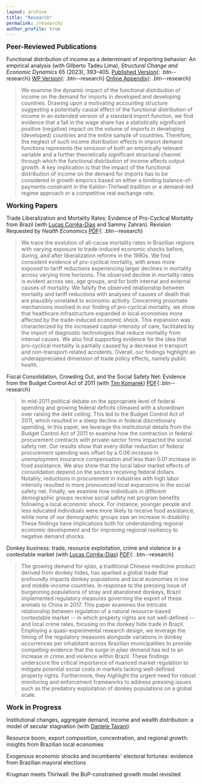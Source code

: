 ```yaml
---
layout: archive
title: "Research"
permalink: /research/
author_profile: true
---
```


<span style="font-size:1.25em; font-weight:bold;">Peer-Reviewed Publications</span>

Functional distribution of income as a determinant of importing behavior: An empirical analysis (with Gilberto Tadeu Lima), *Structural Change and Economic Dynamics* 65 (2023), 393–405. [Published Version](https://doi.org/10.1016/j.strueco.2023.03.008){: .btn--research} [WP Version](/files/pdf/research/wp_cicerolima.pdf){: .btn--research} [Online Appendix](/files/pdf/research/oappendix_cicerolima.pdf){: .btn--research}

> We examine the dynamic impact of the functional distribution of income on the demand for imports in developed and developing countries. Drawing upon a motivating accounting structure suggesting a potentially causal effect of the functional distribution of income in an extended version of a standard import function, we find evidence that a fall in the wage share has a statistically significant positive (negative) impact on the volume of imports in developing (developed) countries and the entire sample of countries. Therefore, the neglect of such income distribution effects in import demand functions represents the omission of both an empirically relevant variable and a further theoretically significant structural channel through which the functional distribution of income affects output growth. A key implication is that the impact of the functional distribution of income on the demand for imports has to be considered in growth empirics based on either a binding balance-of-payments constraint in the Kaldor–Thirlwall tradition or a demand-led regime approach or a competitive real exchange rate.


<span style="font-size:1.25em; font-weight:bold;">Working Papers</span>

Trade Liberalization and Mortality Rates: Evidence of Pro-Cyclical Mortality from Brazil (with [Lucas Corrêa-Dias](https://lucasccdias.github.io/) and Sammy Zahran). Revision Requested by *Health Economics* [PDF](/files/pdf/research/manuscript_Trade_Mortality_CDZ_wp.pdf){: .btn--research}

> We trace the evolution of all-cause mortality rates in Brazilian regions with varying exposure to trade-induced economic shocks before, during, and after liberalization reforms in the 1990s. We find consistent evidence of pro-cyclical mortality, with areas more exposed to tariff reductions experiencing larger declines in mortality across varying time horizons. The observed decline in mortality rates is evident across sex, age groups, and for both internal and external causes of mortality. We falsify the observed relationship between mortality and tariff reductions with analyses of causes of death that are plausibly unrelated to economic activity. Concerning proximate mechanisms involved in our finding of pro-cyclical mortality, we show that healthcare infrastructure expanded in local economies more affected by the trade-induced economic shock. This expansion was characterized by the increased capital-intensity of care, facilitated by the import of diagnostic technologies that reduce mortality from internal causes. We also find supporting evidence for the idea that pro-cyclical mortality is partially caused by a decrease in transport and non-transport-related accidents. Overall, our findings highlight an underappreciated dimension of trade policy effects, namely public health.

Fiscal Consolidation, Crowding Out, and the Social Safety Net: Evidence from the Budget Control Act of 2011 (with [Tim Komarek](https://sites.google.com/site/timkomarek/))  [PDF](/files/pdf/research/Komarek&Cicero_BCA.pdf){:.btn--research}

> In mid-2011 political debate on the appropriate level of federal spending and growing federal deficits climaxed with a showdown over raising the debt ceiling. This led to the Budget Control Act of 2011, which resulted in a steep decline in federal discretionary spending. In this paper, we leverage the institutional details from the Budget Control Act of 2011 to examine how the contraction in federal procurement contracts with private-sector firms impacted the social safety net. Our results show that every dollar reduction of federal procurement spending was offset by a 0.06 increase in unemployment insurance compensation and less than 0.01 increase in food assistance. We also show that the local labor market effects of consolidation depend on the sectors receiving federal dollars. Notably, reductions in procurement in industries with high labor intensity resulted in more pronounced local expansions in the social safety net. Finally, we examine how individuals in different demographic groups receive social safety net program benefits following a local economic shock. For instance, younger people and less educated individuals were more likely to receive food assistance, while none of our demographic groups saw an increase in disability. These findings have implications both for understanding regional economic development and for improving regional resiliency to negative demand shocks.

Donkey business: trade, resource exploitation, crime and violence in a contestable market (with [Lucas Corrêa-Dias](https://lucasccdias.github.io/))  [PDF](https://osf.io/preprints/osf/qreum){: .btn--research}

>The growing demand for *ejiao*, a traditional Chinese medicine product derived from donkey hides, has sparked a global trade that profoundly impacts donkey populations and local economies in low and middle-income countries. In response to the pressing issue of burgeoning populations of stray and abandoned donkeys, Brazil implemented regulatory measures governing the export of these animals to China in 2017. This paper examines the intricate relationship between regulation of a natural resource-based contestable market -- in which property rights are not well-defined -- and local crime rates, focusing on the donkey hide trade in Brazil. Employing a quasi-experimental research design, we leverage the timing of the regulatory measures alongside variations in donkey occurrences per inhabitant across Brazilian municipalities to provide compelling evidence that the surge in *ejiao* demand has led to an increase in crime and violence within Brazil. These findings underscore the critical importance of nuanced market regulation to mitigate potential social costs in markets lacking well-defined property rights. Furthermore, they highlight the urgent need for robust monitoring and enforcement frameworks to address pressing issues such as the predatory exploitation of donkey populations on a global scale.


<span style="font-size:1.25em; font-weight:bold;"> Work in Progress</span>

Institutional changes, aggregate demand, income and wealth distribution: a model of secular stagnation (with [Daniele Tavani](https://www.danieletavani.com/))

Resource boom, export composition, concentration, and regional growth: insights from Brazilian local economies

Exogenous economic shocks and incumbents' electoral fortunes: evidence from Brazilian mayoral elections

Krugman meets Thirlwall: the BoP-constrained growth model revisited





